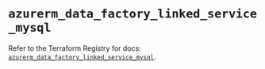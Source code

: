 # `azurerm_data_factory_linked_service_mysql`

Refer to the Terraform Registry for docs: [`azurerm_data_factory_linked_service_mysql`](https://registry.terraform.io/providers/hashicorp/azurerm/4.6.0/docs/resources/data_factory_linked_service_mysql).
